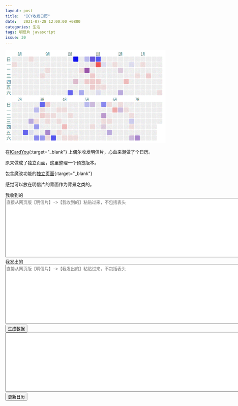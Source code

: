 ```yaml
---
layout: post
title:  "ICY收发日历"
date:   2021-07-28 12:00:00 +0800
categories: 生活
tags: 明信片 javascript
issue: 30
---
```

![](/img/blog_icy_calendar.gif)

在[ICardYou](https://www.icardyou.icu/){:target="_blank"} 上偶尔收发明信片，心血来潮做了个日历。
<!--more-->

原来做成了独立页面，这里整理一个预览版本。

包含魔改功能的[独立页面](/play/icy.html){:target="_blank"} 

感觉可以放在明信片的背面作为背景之类的。

<div id="myCanvas" width="650" height="490"></div>
<label for="input_start_time">我收到的</label>
<textarea id="received" rows="12" cols="100" placeholder="直接从网页版【明信片】->【我收到的】粘贴过来，不包括表头"></textarea>
<label for="input_start_time">我发出的</label>
<textarea id="sent" rows="12" cols="100" placeholder="直接从网页版【明信片】->【我发出的】粘贴过来，不包括表头"></textarea>
<button onclick="process();">生成数据</button>
<textarea id="data" rows="12" cols="100"></textarea>
<button onclick="go();">更新日历</button>
<script src="https://d3js.org/d3.v5.js"></script>

<script type="text/javascript">
  function go() {
    document.getElementById("myCanvas").innerHTML="";
    var svg = d3.select("#myCanvas")
      .append("svg")
      .attr("width", 655)
      .attr("height", 375);
    var data = eval(document.getElementById("data").value);

    var offset = 20;
    var gap = 2;
    var size = 20;
    var fontFamily = "Segoe UI, Tahoma, Arial, Microsoft YaHei, sans-serif";

    var box = svg.append("g");
    var ruler = svg.append("g");
    var rect = box.append("rect")
        .attr("x", 0)
        .attr("y", 0)
        .attr("width", 655)
        .attr("height", 375)
        .attr("fill", "#ffffff");

    var dayName = ['日', '一', '二', '三', '四', '五', '六'];
    var monthName = ["㋀", "㋁", "㋂", "㋃", "㋄", "㋅", "㋆", "㋇", "㋈", "㋉", "㋊", "㋋"];
    var dayCount = 365 + 7;
    var now = new Date();
    var start = new Date();
    start.setDate(now.getDate() - dayCount);
    dayCount += start.getDay(); //补全到星期日
    var date = new Date();
    date.setDate(date.getDate() - dayCount)

    // week day name
    for (var i = 0; i < 7; i++) {
      var text = box.append("text")
        .attr("x", offset + size / 2)
        .attr("y", offset + size / 2 + i * (size + gap))
        .attr("text-anchor", "middle")
        .attr("alignment-baseline", "central")
        .text(dayName[i])
        .attr("font-size", (size-3) +"px")
        .attr("font-family", fontFamily)
        .attr("fill", "#055");

      var text = box.append("text")
        .attr("x", offset + size / 2)
        .attr("y", offset + size / 2 + (i + 7) * (size + gap) + gap + offset + gap)
        .attr("text-anchor", "middle")
        .attr("alignment-baseline", "central")
        .text(dayName[i])
        .attr("font-size", (size-3) +"px")
        .attr("font-family", fontFamily)
        .attr("fill", "#055");
    }


    for (var i = 0; i <= dayCount; i++) {
      var theData = data.find(i => new Date(i.date).toDateString() == date.toDateString());
      var received = 0;
      var sent = 0;
      if (theData) {
        received = theData.received || 0;
        sent = theData.sent || 0;
      }
      var baseColor = 0xE;
      var color = "#" +
        (baseColor - Math.min(Math.round(sent), baseColor - 1)).toString(16) +
        (baseColor - Math.min(Math.round(sent) + Math.round(received), baseColor - 1)).toString(16) +
        (baseColor - Math.min(Math.round(received), baseColor - 1)).toString(16);
      var x = offset + (size + gap) * (Math.floor(i / 7) + 1);
      var y = offset + (size + gap) * date.getDay();
      var monthY = offset - (size / 2);
      if ( i > 7 * 27 - 1) {
        x -= 27 * (size + gap)
        y += 7 * (size + gap) + offset + gap + gap;
        monthY += 7 * (size + gap) + offset + gap + gap;
      }

      var rect = box.append("rect")
        .attr("x", x)
        .attr("y", y)
        .attr("width", size)
        .attr("height", size)
        .attr("fill", color)
        .attr("rx", size/10)
        .attr("ry", size/10)
        .append("svg:title")
        .text(date.toLocaleDateString() + "\n收：" + received + "\n发：" + sent);
      if (date.getDate() == 1) {
        var text = box.append("text")
          .attr("x", x + 1)
          .attr("y", monthY)
          .attr("text-anchor", "left")
          .attr("alignment-baseline", "central")
          .text(monthName[date.getMonth()])
          .attr("font-size", (size - 3) + "px")
          .attr("font-family", fontFamily)
          .attr("fill", "#055");
      }
      date.setDate(date.getDate() + 1);
    }
  };
  function process() {
    var result = [];
    var receivedData = document.getElementById("received").value;
    var sentData = document.getElementById("sent").value;
    receivedData = receivedData.split("\n");
    for (i in receivedData) {
      var line = receivedData[i];
      a= [...line.matchAll(/\d{4}-\d{2}-\d{2}/g)]
      if (a.length == 2){
        var date = a[1][0];
        var theData = result.find(i => new Date(i.date).toDateString() == new Date(date).toDateString());
        if (theData) {
          theData.received += 1;
        } else {
          result.push({
            "date": date,
            "received": 1,
            "sent": 0
          })
        }
      }
    }
    sentData = sentData.split("\n");
    for (i in sentData) {
      var line = sentData[i];
      a= [...line.matchAll(/\d{4}-\d{2}-\d{2}/g)]
      if (a.length == 2 || a.length == 1){
        var date = a[0][0];
        var theData = result.find(i => new Date(i.date).toDateString() == new Date(date).toDateString());
        if (theData) {
          theData.sent += 1;
        } else {
          result.push({
            "date": date,
            "received": 0,
            "sent": 1
          })
        }
      }
    }
    document.getElementById("data").value = JSON.stringify(result);
    go();
  }
  document.getElementById("data").value = "[{'date':'2021-07-03','received':2,'sent':4},{'date':'2021-07-20','received':2,'sent':0},{'date':'2021-06-24','received':1,'sent':0},{'date':'2021-06-22','received':1,'sent':0},{'date':'2021-06-14','received':1,'sent':0},{'date':'2021-05-31','received':4,'sent':0},{'date':'2021-05-28','received':1,'sent':3},{'date':'2021-05-26','received':1,'sent':0},{'date':'2021-06-06','received':1,'sent':0},{'date':'2021-05-19','received':1,'sent':0},{'date':'2021-05-18','received':2,'sent':3},{'date':'2021-06-07','received':1,'sent':2},{'date':'2021-05-20','received':1,'sent':1},{'date':'2021-05-23','received':1,'sent':0},{'date':'2021-05-06','received':1,'sent':0},{'date':'2021-05-02','received':1,'sent':2},{'date':'2021-04-10','received':1,'sent':0},{'date':'2021-04-06','received':1,'sent':0},{'date':'2021-04-01','received':3,'sent':0},{'date':'2021-03-24','received':1,'sent':0},{'date':'2021-04-17','received':1,'sent':0},{'date':'2021-04-03','received':1,'sent':0},{'date':'2021-03-26','received':1,'sent':0},{'date':'2021-03-22','received':1,'sent':0},{'date':'2021-06-26','received':1,'sent':2},{'date':'2021-03-29','received':1,'sent':0},{'date':'2021-03-13','received':1,'sent':0},{'date':'2021-03-10','received':1,'sent':0},{'date':'2021-03-07','received':2,'sent':0},{'date':'2021-03-16','received':1,'sent':0},{'date':'2021-03-09','received':1,'sent':0},{'date':'2021-03-12','received':2,'sent':4},{'date':'2021-03-02','received':2,'sent':0},{'date':'2021-03-01','received':1,'sent':0},{'date':'2021-02-24','received':1,'sent':0},{'date':'2021-02-17','received':1,'sent':3},{'date':'2021-01-23','received':1,'sent':0},{'date':'2021-01-06','received':2,'sent':0},{'date':'2020-12-28','received':1,'sent':0},{'date':'2020-12-23','received':1,'sent':0},{'date':'2020-12-10','received':3,'sent':0},{'date':'2020-12-05','received':1,'sent':3},{'date':'2020-11-13','received':1,'sent':0},{'date':'2020-11-06','received':1,'sent':0},{'date':'2020-11-23','received':1,'sent':0},{'date':'2020-12-01','received':1,'sent':1},{'date':'2020-11-02','received':9,'sent':0},{'date':'2020-11-05','received':2,'sent':0},{'date':'2020-10-26','received':1,'sent':0},{'date':'2020-10-30','received':2,'sent':0},{'date':'2020-10-28','received':2,'sent':0},{'date':'2020-10-22','received':2,'sent':0},{'date':'2020-10-29','received':2,'sent':0},{'date':'2020-10-20','received':4,'sent':5},{'date':'2020-10-25','received':1,'sent':8},{'date':'2020-10-13','received':1,'sent':0},{'date':'2020-10-08','received':2,'sent':1},{'date':'2020-07-17','received':2,'sent':0},{'date':'2020-08-26','received':1,'sent':0},{'date':'2020-07-15','received':3,'sent':0},{'date':'2020-07-07','received':2,'sent':0},{'date':'2020-08-09','received':1,'sent':0},{'date':'2020-07-20','received':1,'sent':0},{'date':'2020-06-30','received':2,'sent':0},{'date':'2020-09-01','received':1,'sent':0},{'date':'2020-07-05','received':1,'sent':5},{'date':'2020-06-29','received':1,'sent':0},{'date':'2020-07-03','received':1,'sent':0},{'date':'2020-05-15','received':1,'sent':0},{'date':'2020-05-13','received':1,'sent':0},{'date':'2020-05-12','received':1,'sent':0},{'date':'2020-04-19','received':1,'sent':0},{'date':'2021-06-23','received':0,'sent':2},{'date':'2021-05-16','received':0,'sent':6},{'date':'2021-04-25','received':0,'sent':3},{'date':'2021-03-20','received':0,'sent':9},{'date':'2021-03-06','received':0,'sent':5},{'date':'2021-02-28','received':0,'sent':8},{'date':'2021-02-27','received':0,'sent':6},{'date':'2021-02-22','received':0,'sent':3},{'date':'2021-02-12','received':0,'sent':8},{'date':'2020-12-14','received':0,'sent':1},{'date':'2020-11-09','received':0,'sent':1},{'date':'2021-02-25','received':0,'sent':5},{'date':'2021-02-19','received':0,'sent':1},{'date':'2020-11-01','received':0,'sent':9},{'date':'2020-11-07','received':0,'sent':1},{'date':'2020-10-18','received':0,'sent':3},{'date':'2020-10-17','received':0,'sent':4},{'date':'2020-10-04','received':0,'sent':13},{'date':'2020-10-03','received':0,'sent':8},{'date':'2020-07-12','received':0,'sent':4},{'date':'2020-06-26','received':0,'sent':7},{'date':'2020-05-09','received':0,'sent':3},{'date':'2020-04-04','received':0,'sent':1}]"
  go();
</script>